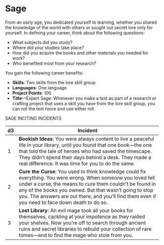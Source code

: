 # Sage

From an early age, you dedicated yourself to learning, whether you shared the knowledge of the world with others or sought out secret lore only for yourself. In defining your career, think about the following questions:

-   What subjects did you study?
-   Where did your studies take place?
-   How did you acquire the books and other materials you needed for work?
-   Who benefited most from your research?

You gain the following career benefits:

-   **Skills**: Two skills from the lore skill group
-   **Languages**: One language
-   **Project Points**: 100
-   **Title**—Expert Sage: Whenever you make a test as part of a research or crafting project that uses a skill you have from the lore skill group, you can roll the test twice and use either roll.

 SAGE INCITING INCIDENTS

<table style="width:99%;">
<colgroup>
<col style="width: 0%" />
<col style="width: 99%" />
</colgroup>
<thead>
<tr class="header">
<th>d3</th>
<th>Incident</th>
</tr>
</thead>
<tbody>
<tr class="odd">
<td>1</td>
<td><strong>Bookish Ideas</strong>: You were always content to live a peaceful life in your library, until you found that one book—the one that told the tale of heroes who had saved the timescape. They didn’t spend their days behind a desk. They made a real difference. It was time for you to do the same.</td>
</tr>
<tr class="even">
<td>2</td>
<td><strong>Cure the Curse</strong>: You used to think knowledge could fix everything. You were wrong. When someone you loved fell under a curse, the means to cure them couldn’t be found in any of the books you owned. But that wasn’t going to stop you. The answers are out there, and you’ll find them even if you need to face down death to do so.</td>
</tr>
<tr class="odd">
<td>3</td>
<td><strong>Lost Library</strong>: An evil mage took all your books for themselves, cackling at your impotence as they raided your shelves. Now you’re off to search through ancient ruins and secret libraries to rebuild your collection of rare tomes—and to find the mage who stole from you.</td>
</tr>
</tbody>
</table>
